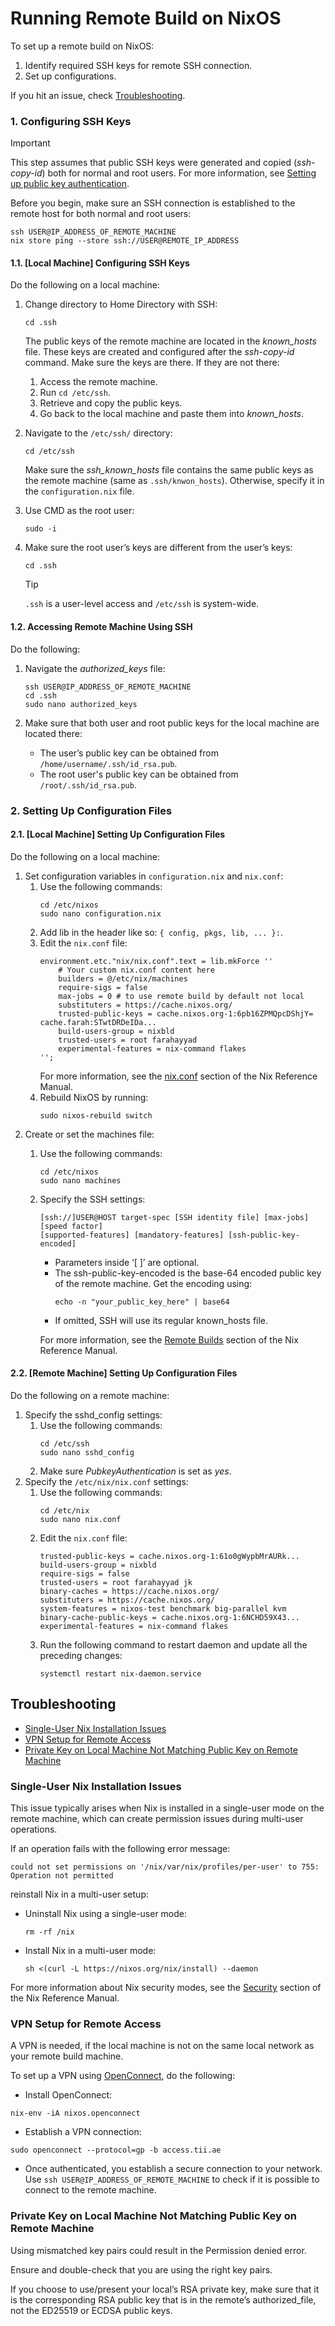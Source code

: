 <!--
    Copyright 2022-2024 TII (SSRC) and the Ghaf contributors
    SPDX-License-Identifier: CC-BY-SA-4.0
-->

# Running Remote Build on NixOS

To set up a remote build on NixOS:

1. Identify required SSH keys for remote SSH connection.
2. Set up configurations.

If you hit an issue, check [Troubleshooting](./remote_build_setup.md#troubleshooting).


### 1. Configuring SSH Keys

> [!IMPORTANT]
> This step assumes that public SSH keys were generated and copied (*ssh-copy-id*) both for normal and root users. For more information, see [Setting up public key authentication](https://www.ssh.com/academy/ssh/copy-id#setting-up-public-key-authentication).

Before you begin, make sure an SSH connection is established to the remote host for both normal and root users:

```
ssh USER@IP_ADDRESS_OF_REMOTE_MACHINE
nix store ping --store ssh://USER@REMOTE_IP_ADDRESS
```


#### 1.1. [Local Machine] Configuring SSH Keys

Do the following on a local machine:

1. Change directory to Home Directory with SSH:
    ```
    cd .ssh
    ```

    The public keys of the remote machine are located in the *known_hosts* file. These keys are created and configured after the *ssh-copy-id* command. Make sure the keys are there. If they are not there:

    1. Access the remote machine.
    2. Run `cd /etc/ssh`.
    3. Retrieve and copy the public keys.
    4. Go back to the local machine and paste them into *known_hosts*.


2. Navigate to the `/etc/ssh/` directory:
    ```
    cd /etc/ssh
    ```

    Make sure the *ssh_known_hosts* file contains the same public keys as the remote machine (same as `.ssh/knwon_hosts`). Otherwise, specify it in the `configuration.nix` file.

3. Use CMD as the root user:
   ```
   sudo -i
   ```
4. Make sure the root user’s keys are different from the user’s keys:
   ```
   cd .ssh
   ```
    > [!TIP]
    > `.ssh` is a user-level access and `/etc/ssh` is system-wide.


#### 1.2. Accessing Remote Machine Using SSH

Do the following:

1. Navigate the *authorized_keys* file:
   ```
   ssh USER@IP_ADDRESS_OF_REMOTE_MACHINE
   cd .ssh
   sudo nano authorized_keys
   ```
2. Make sure that both user and root public keys for the local machine are located there:

   * The user’s public key can be obtained from `/home/username/.ssh/id_rsa.pub`.
   * The root user's public key can be obtained from `/root/.ssh/id_rsa.pub`.


### 2. Setting Up Configuration Files

#### 2.1. [Local Machine] Setting Up Configuration Files

Do the following on a local machine:

1. Set configuration variables in `configuration.nix` and `nix.conf`:
   1. Use the following commands:
        ```
        cd /etc/nixos
        sudo nano configuration.nix 
        ```
   2. Add lib in the header like so: `{ config, pkgs, lib, ... }:`.
   3. Edit the `nix.conf` file:
        ```
        environment.etc."nix/nix.conf".text = lib.mkForce ''
            # Your custom nix.conf content here
            builders = @/etc/nix/machines
            require-sigs = false
            max-jobs = 0 # to use remote build by default not local
            substituters = https://cache.nixos.org/
            trusted-public-keys = cache.nixos.org-1:6pb16ZPMQpcDShjY= cache.farah:STwtDRDeIDa...
            build-users-group = nixbld
            trusted-users = root farahayyad
            experimental-features = nix-command flakes
        '';
        ```
        For more information, see the [nix.conf](https://nixos.org/manual/nix/stable/command-ref/conf-file) section of the Nix Reference Manual.
   4. Rebuild NixOS by running:
        ```
        sudo nixos-rebuild switch
        ```
2. Create or set the machines file:
   1. Use the following commands:
        ```
        cd /etc/nixos
        sudo nano machines 
        ```
   2. Specify the SSH settings:
        ```
        [ssh://]USER@HOST target-spec [SSH identity file] [max-jobs] [speed factor]
        [supported-features] [mandatory-features] [ssh-public-key-encoded]
        ```
        * Parameters inside ‘[ ]’ are optional.
        * The ssh-public-key-encoded is the base-64 encoded public key of the remote machine. Get the encoding using:
            ```
            echo -n "your_public_key_here" | base64
            ```
        * If omitted, SSH will use its regular known_hosts file.
  
        For more information, see the [Remote Builds](https://nixos.org/manual/nix/stable/advanced-topics/distributed-builds.html) section of the Nix Reference Manual.


#### 2.2. [Remote Machine] Setting Up Configuration Files

Do the following on a remote machine:

1. Specify the sshd_config settings:
   1. Use the following commands:
        ```
        cd /etc/ssh
        sudo nano sshd_config
        ```
   2. Make sure *PubkeyAuthentication* is set as *yes*.
2. Specify the `/etc/nix/nix.conf` settings:
   1. Use the following commands:
        ```
        cd /etc/nix
        sudo nano nix.conf
        ```
   2. Edit the `nix.conf` file:
        ```
        trusted-public-keys = cache.nixos.org-1:61o0gWypbMrAURk...
        build-users-group = nixbld
        require-sigs = false
        trusted-users = root farahayyad jk
        binary-caches = https://cache.nixos.org/
        substituters = https://cache.nixos.org/
        system-features = nixos-test benchmark big-parallel kvm
        binary-cache-public-keys = cache.nixos.org-1:6NCHD59X43...
        experimental-features = nix-command flakes
        ```
   3. Run the following command to restart daemon and update all the preceding changes:
        ```
        systemctl restart nix-daemon.service
        ```


## Troubleshooting

* [Single-User Nix Installation Issues](./remote_build_setup.md#single-user-nix-installation-issues)
* [VPN Setup for Remote Access](./remote_build_setup.md#vpn-setup-for-remote-access)
* [Private Key on Local Machine Not Matching Public Key on Remote Machine](./remote_build_setup.md#private-key-on-local-machine-not-matching-public-key-on-remote-machine)


### Single-User Nix Installation Issues

This issue typically arises when Nix is installed in a single-user mode on the remote machine, which can create permission issues during multi-user operations.

If an operation fails with the following error message:

```
could not set permissions on '/nix/var/nix/profiles/per-user' to 755: Operation not permitted
```

reinstall Nix in a multi-user setup:

* Uninstall Nix using a single-user mode:

    ```
    rm -rf /nix
    ```
* Install Nix in a multi-user mode:

    ```
    sh <(curl -L https://nixos.org/nix/install) --daemon
    ```

For more information about Nix security modes, see the [Security](https://nixos.org/manual/nix/stable/installation/nix-security) section of the Nix Reference Manual.


### VPN Setup for Remote Access

A VPN is needed, if the local machine is not on the same local network as your remote build machine. 

To set up a VPN using [OpenConnect](https://www.infradead.org/openconnect/), do the following:

* Install OpenConnect:

```
nix-env -iA nixos.openconnect
```

* Establish a VPN connection:

```
sudo openconnect --protocol=gp -b access.tii.ae
```

* Once authenticated, you establish a secure connection to your network. Use `ssh USER@IP_ADDRESS_OF_REMOTE_MACHINE` to check if it is possible to connect to the remote machine.


### Private Key on Local Machine Not Matching Public Key on Remote Machine

Using mismatched key pairs could result in the Permission denied error.

Ensure and double-check that you are using the right key pairs.

If you choose to use/present your local’s RSA private key, make sure that it is the corresponding RSA public key that is in the remote’s authorized_file, not the ED25519 or ECDSA public keys.